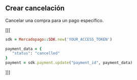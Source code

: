 ## Crear cancelación

Cancelar una compra para un pago específico.

[[[
```ruby
sdk = Mercadopago::SDK.new('YOUR_ACCESS_TOKEN')
 
payment_data = {
   "status": "cancelled"
}
payment = sdk.payment.update("payment_id", payment_data)

```
]]]